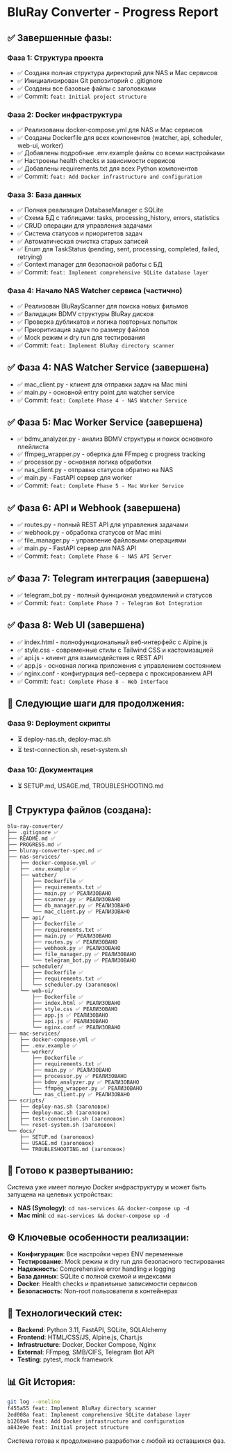 # BluRay Converter - Progress Report

## ✅ Завершенные фазы:

### Фаза 1: Структура проекта
- ✅ Создана полная структура директорий для NAS и Mac сервисов
- ✅ Инициализирован Git репозиторий с .gitignore
- ✅ Созданы все базовые файлы с заголовками
- ✅ Commit: `feat: Initial project structure`

### Фаза 2: Docker инфраструктура  
- ✅ Реализованы docker-compose.yml для NAS и Mac сервисов
- ✅ Созданы Dockerfile для всех компонентов (watcher, api, scheduler, web-ui, worker)
- ✅ Добавлены подробные .env.example файлы со всеми настройками
- ✅ Настроены health checks и зависимости сервисов
- ✅ Добавлены requirements.txt для всех Python компонентов
- ✅ Commit: `feat: Add Docker infrastructure and configuration`

### Фаза 3: База данных
- ✅ Полная реализация DatabaseManager с SQLite
- ✅ Схема БД с таблицами: tasks, processing_history, errors, statistics
- ✅ CRUD операции для управления задачами
- ✅ Система статусов и приоритетов задач
- ✅ Автоматическая очистка старых записей
- ✅ Enum для TaskStatus (pending, sent, processing, completed, failed, retrying)
- ✅ Context manager для безопасной работы с БД
- ✅ Commit: `feat: Implement comprehensive SQLite database layer`

### Фаза 4: Начало NAS Watcher сервиса (частично)
- ✅ Реализован BluRayScanner для поиска новых фильмов
- ✅ Валидация BDMV структуры BluRay дисков
- ✅ Проверка дубликатов и логика повторных попыток
- ✅ Приоритизация задач по размеру файлов
- ✅ Mock режим и dry run для тестирования
- ✅ Commit: `feat: Implement BluRay directory scanner`

## ✅ Фаза 4: NAS Watcher Service (завершена)
- ✅ mac_client.py - клиент для отправки задач на Mac mini
- ✅ main.py - основной entry point для watcher service
- ✅ Commit: `feat: Complete Phase 4 - NAS Watcher Service`

## ✅ Фаза 5: Mac Worker Service (завершена)
- ✅ bdmv_analyzer.py - анализ BDMV структуры и поиск основного плейлиста
- ✅ ffmpeg_wrapper.py - обертка для FFmpeg с progress tracking
- ✅ processor.py - основная логика обработки
- ✅ nas_client.py - отправка статусов обратно на NAS
- ✅ main.py - FastAPI сервер для worker
- ✅ Commit: `feat: Complete Phase 5 - Mac Worker Service`

## ✅ Фаза 6: API и Webhook (завершена)
- ✅ routes.py - полный REST API для управления задачами
- ✅ webhook.py - обработка статусов от Mac mini
- ✅ file_manager.py - управление файловыми операциями
- ✅ main.py - FastAPI сервер для NAS API
- ✅ Commit: `feat: Complete Phase 6 - NAS API Server`

## ✅ Фаза 7: Telegram интеграция (завершена)
- ✅ telegram_bot.py - полный функционал уведомлений и статусов
- ✅ Commit: `feat: Complete Phase 7 - Telegram Bot Integration`

## ✅ Фаза 8: Web UI (завершена)
- ✅ index.html - полнофункциональный веб-интерфейс с Alpine.js
- ✅ style.css - современные стили с Tailwind CSS и кастомизацией
- ✅ api.js - клиент для взаимодействия с REST API
- ✅ app.js - основная логика приложения с управлением состоянием
- ✅ nginx.conf - конфигурация веб-сервера с проксированием API
- ✅ Commit: `feat: Complete Phase 8 - Web Interface`

## 🔄 Следующие шаги для продолжения:

### Фаза 9: Deployment скрипты
- ⏳ deploy-nas.sh, deploy-mac.sh
- ⏳ test-connection.sh, reset-system.sh

### Фаза 10: Документация
- ⏳ SETUP.md, USAGE.md, TROUBLESHOOTING.md

## 📁 Структура файлов (создана):

```
blu-ray-converter/
├── .gitignore ✅
├── README.md ✅ 
├── PROGRESS.md ✅
├── bluray-converter-spec.md ✅
├── nas-services/
│   ├── docker-compose.yml ✅
│   ├── .env.example ✅
│   ├── watcher/
│   │   ├── Dockerfile ✅
│   │   ├── requirements.txt ✅
│   │   ├── main.py ✅ РЕАЛИЗОВАНО
│   │   ├── scanner.py ✅ РЕАЛИЗОВАНО
│   │   ├── db_manager.py ✅ РЕАЛИЗОВАНО
│   │   └── mac_client.py ✅ РЕАЛИЗОВАНО
│   ├── api/
│   │   ├── Dockerfile ✅
│   │   ├── requirements.txt ✅
│   │   ├── main.py ✅ РЕАЛИЗОВАНО
│   │   ├── routes.py ✅ РЕАЛИЗОВАНО
│   │   ├── webhook.py ✅ РЕАЛИЗОВАНО
│   │   ├── file_manager.py ✅ РЕАЛИЗОВАНО
│   │   └── telegram_bot.py ✅ РЕАЛИЗОВАНО
│   ├── scheduler/
│   │   ├── Dockerfile ✅
│   │   ├── requirements.txt ✅
│   │   └── scheduler.py (заголовок)
│   └── web-ui/
│       ├── Dockerfile ✅
│       ├── index.html ✅ РЕАЛИЗОВАНО
│       ├── style.css ✅ РЕАЛИЗОВАНО
│       ├── app.js ✅ РЕАЛИЗОВАНО
│       ├── api.js ✅ РЕАЛИЗОВАНО
│       └── nginx.conf ✅ РЕАЛИЗОВАНО
├── mac-services/
│   ├── docker-compose.yml ✅
│   ├── .env.example ✅
│   └── worker/
│       ├── Dockerfile ✅
│       ├── requirements.txt ✅
│       ├── main.py ✅ РЕАЛИЗОВАНО
│       ├── processor.py ✅ РЕАЛИЗОВАНО
│       ├── bdmv_analyzer.py ✅ РЕАЛИЗОВАНО
│       ├── ffmpeg_wrapper.py ✅ РЕАЛИЗОВАНО
│       └── nas_client.py ✅ РЕАЛИЗОВАНО
├── scripts/
│   ├── deploy-nas.sh (заголовок)
│   ├── deploy-mac.sh (заголовок)
│   ├── test-connection.sh (заголовок)
│   └── reset-system.sh (заголовок)
└── docs/
    ├── SETUP.md (заголовок)
    ├── USAGE.md (заголовок)
    └── TROUBLESHOOTING.md (заголовок)
```

## 🚀 Готово к развертыванию:

Система уже имеет полную Docker инфраструктуру и может быть запущена на целевых устройствах:

- **NAS (Synology)**: `cd nas-services && docker-compose up -d`
- **Mac mini**: `cd mac-services && docker-compose up -d`

## ⚙️ Ключевые особенности реализации:

- **Конфигурация**: Все настройки через ENV переменные
- **Тестирование**: Mock режим и dry run для безопасного тестирования
- **Надежность**: Comprehensive error handling и logging
- **База данных**: SQLite с полной схемой и индексами
- **Docker**: Health checks и правильные зависимости сервисов
- **Безопасность**: Non-root пользователи в контейнерах

## 🔧 Технологический стек:

- **Backend**: Python 3.11, FastAPI, SQLite, SQLAlchemy
- **Frontend**: HTML/CSS/JS, Alpine.js, Chart.js
- **Infrastructure**: Docker, Docker Compose, Nginx
- **External**: FFmpeg, SMB/CIFS, Telegram Bot API
- **Testing**: pytest, mock framework

## 📊 Git История:

```bash
git log --oneline
f455a55 feat: Implement BluRay directory scanner
2ed008a feat: Implement comprehensive SQLite database layer  
b1269a4 feat: Add Docker infrastructure and configuration
a843e9e feat: Initial project structure
```

Система готова к продолжению разработки с любой из оставшихся фаз.
